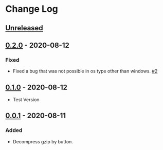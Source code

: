 # Change Log

## [Unreleased]

## [0.2.0] - 2020-08-12

### Fixed

- Fixed a bug that was not possible in os type other than windows. [#2](https://github.com/hyeongyun0916/GZIP_Decompressor/issues/2)

## [0.1.0] - 2020-08-12

- Test Version

## [0.0.1] - 2020-08-11

### Added

- Decompress gzip by button.

[unreleased]: https://github.com/hyeongyun0916/GZIP_Decompressor/compare/v0.2.0...HEAD
[0.2.0]: https://github.com/hyeongyun0916/GZIP_Decompressor/compare/v0.1.0...v0.2.0
[0.1.0]: https://github.com/hyeongyun0916/GZIP_Decompressor/compare/v0.0.1...v0.1.0
[0.0.1]: https://github.com/hyeongyun0916/GZIP_Decompressor/releases/tag/v0.0.1